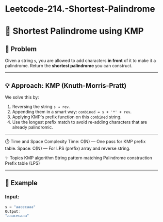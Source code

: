 # Leetcode-214.-Shortest-Palindrome
# 🧵 Shortest Palindrome using KMP

## 📘 Problem

Given a string `s`, you are allowed to add characters **in front** of it to make it a palindrome. Return the **shortest palindrome** you can construct.

---

## 💡 Approach: KMP (Knuth-Morris-Pratt)
We solve this by:

1. Reversing the string `s → rev`.
2. Appending them in a smart way: `combined = s + '*' + rev`.
3. Applying KMP's prefix function on this `combined` string.
4. Use the longest prefix match to avoid re-adding characters that are already palindromic.

---
⏱️ Time and Space Complexity
Time: O(N) — One pass for KMP prefix table.
Space: O(N) — For LPS (prefix) array and reverse string.

✨ Topics
KMP algorithm
String pattern matching
Palindrome construction
Prefix table (LPS)



---

## 🧠 Example

### Input:
```cpp
s = "aacecaaa"
Output:
"aaacecaaa"


